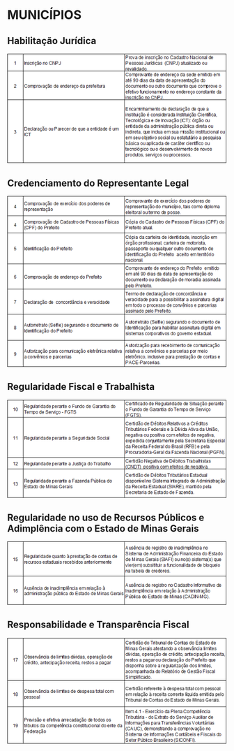 # MUNICÍPIOS

## Habilitação Jurídica

![](../.gitbook/assets/image%20%285%29.png)

## Credenciamento do Representante Legal

![](../.gitbook/assets/image%20%2811%29.png)

## Regularidade Fiscal e Trabalhista

![](../.gitbook/assets/image%20%2810%29.png)

## **Regularidade no uso de Recursos Públicos e Adimplência com o Estado de Minas Gerais**

![](../.gitbook/assets/image%20%288%29.png)

## **Responsabilidade e Transparência Fiscal**

![](../.gitbook/assets/image%20%286%29.png)

